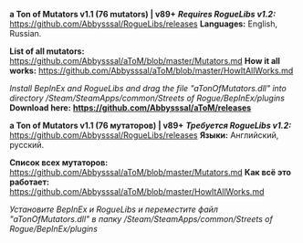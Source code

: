 __**a Ton of Mutators v1.1 (76 mutators) | v89+**__
***Requires RogueLibs v1.2:*** <https://github.com/Abbysssal/RogueLibs/releases>
**Languages:** English, Russian.

**List of all mutators:**
<https://github.com/Abbysssal/aToM/blob/master/Mutators.md>
**How it all works:**
<https://github.com/Abbysssal/aToM/blob/master/HowItAllWorks.md>

*Install BepInEx and RogueLibs and drag the file "aTonOfMutators.dll" into directory /Steam/SteamApps/common/Streets of Rogue/BepInEx/plugins*
**Download here:**
**https://github.com/Abbysssal/aToM/releases**



__**a Ton of Mutators v1.1 (76 мутаторов) | v89+**__
***Требуется RogueLibs v1.2:*** <https://github.com/Abbysssal/RogueLibs/releases>
**Языки:** Английский, русский.

**Список всех мутаторов:**
<https://github.com/Abbysssal/aToM/blob/master/Mutators.md>
**Как всё это работает:**
<https://github.com/Abbysssal/aToM/blob/master/HowItAllWorks.md>

*Установите BepInEx и RogueLibs и переместите файл "aTonOfMutators.dll" в папку /Steam/SteamApps/common/Streets of Rogue/BepInEx/plugins*